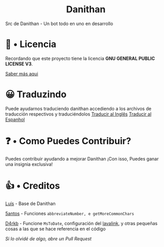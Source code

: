 <div align="center">


<h1>Danithan</h1>
</div>
Src de Danithan - Un bot todo en uno en desarrollo

# 🍕 • Licencia
Recordando que este proyecto tiene la licencia **GNU GENERAL PUBLIC LICENSE V3**.

[Saber más aqui](https://github.com/Danithan/DanithanBot/blob/master/LICENSE)  

# 😀 Traduzindo 
Puede ayudarnos traduciendo danithan accediendo a los archivos de traducción respectivos y traduciéndolos
[Traducir al Inglês](https://github.com/CanasDev/Danithan/tree/master/src/lang/en)
[Traducir al Espanhol](https://github.com/CanasDev/Danithan/tree/master/src/lang/es)

# ❓ • Como Puedes Contribuir?
Puedes contribuir ayudando a mejorar Danithan
¡Con isso, Puedes ganar una insignia exclusiva!


# 👍 • Creditos 
[Luís](https://github.com/MrSannyY) - Base de Danithan

[5antos](https://github.com/5antos) - Funciones `abbreviateNumber, e getMoreCommonChars`

[D4rkb](https://github.com/davidffa) - Funcione `MsToDate`, configuración del [lavalink](https://www.notion.so/Heroku-Lavalink-35a42e309e84419b9958f77bd9e7359f), y otras pequeñas cosas a las que se hace referencia en el código

_Si lo olvidé de algo, abre un Pull Request_
